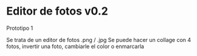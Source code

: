 # Editor de fotos v0.2

Prototipo 1

Se trata de un editor de fotos .png / .jpg
Se puede hacer un collage con 4 fotos, invertir una foto, cambiarle el color o enmarcarla
